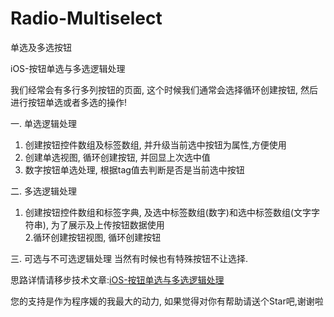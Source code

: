 # Radio-Multiselect
单选及多选按钮

iOS-按钮单选与多选逻辑处理

我们经常会有多行多列按钮的页面, 这个时候我们通常会选择循环创建按钮, 然后进行按钮单选或者多选的操作!

一. 单选逻辑处理
1. 创建按钮控件数组及标签数组, 并升级当前选中按钮为属性,方便使用
2. 创建单选视图, 循环创建按钮, 并回显上次选中值
3. 数字按钮单选处理, 根据tag值去判断是否是当前选中按钮

二. 多选逻辑处理
1. 创建按钮控件数组和标签字典, 及选中标签数组(数字)和选中标签数组(文字字符串), 为了展示及上传按钮数据使用  
2.循环创建按钮视图, 循环创建按钮

三. 可选与不可选逻辑处理
当然有时候也有特殊按钮不让选择.


思路详情请移步技术文章:[iOS-按钮单选与多选逻辑处理](http://www.jianshu.com/p/ba9b53af81c8)

您的支持是作为程序媛的我最大的动力, 如果觉得对你有帮助请送个Star吧,谢谢啦
